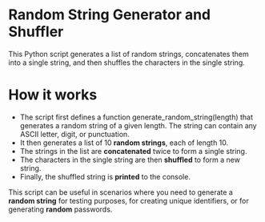 # Random String Generator and Shuffler
This Python script generates a list of random strings, concatenates them into a single string, and then shuffles the characters in the single string.

# How it works
- The script first defines a function generate_random_string(length) that generates a random string of a given length. The string can contain any ASCII letter, digit, or punctuation.
- It then generates a list of 10 **random strings**, each of length 10.
- The strings in the list are **concatenated** twice to form a single string.
- The characters in the single string are then **shuffled** to form a new string.
- Finally, the shuffled string is **printed** to the console.

This script can be useful in scenarios where you need to generate a **random string** for testing purposes, for creating unique identifiers, or for generating **random** passwords.
